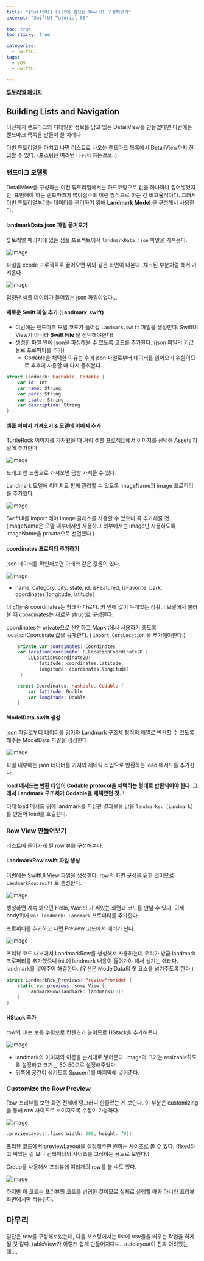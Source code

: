 ```yaml
---
title: "[SwiftUI] List에 필요한 Row UI 구성해보기"
excerpt: "SwiftUI Tutorial 06"
  
toc: true
toc_sticky: true

categories:
  - SwiftUI
tags:
  - iOS
  - SwiftUI

---
```


**[튜토리얼 페이지](https://developer.apple.com/tutorials/swiftui/building-lists-and-navigation)**

## Building Lists and Navigation

이전까지 랜드마크의 디테일한 정보를 담고 있는 DetailView를 만들었다면 이번에는 랜드마크 목록을 만들어 볼 차례다.

이번 튜토리얼을 마치고 나면 리스트로 나오는 랜드마크 목록에서 DetailView까지 진입할 수 있다. (포스팅은 여러번 나눠서 하는걸로..)

### 랜드마크 모델링

DetailView를 구성하는 이전 튜토리얼에서는 하드코딩으로 값을 하나하나 집어넣었지만, 표현해야 하는 랜드마크가 많아질수록 이런 방식으로 하는 건 비효율적이다. 그래서 이번 튜토리얼부터는 데이터를 관리하기 위해 **Landmark Model** 을 구성해서 사용한다.

#### landmarkData.json 파일 옮겨오기
튜토리얼 페이지에 있는 샘플 프로젝트에서 `landmarkData.json` 파일을 가져온다.

![image](https://user-images.githubusercontent.com/22000470/180991153-3a85e580-7d26-47d9-a4a0-f25f0e4eed6d.png)

파일을 xcode 프로젝트로 끌어오면 위와 같은 화면이 나온다. 체크된 부분처럼 해서 가져온다.

![image](https://user-images.githubusercontent.com/22000470/180991373-4871bb41-6ff7-4bd1-ab01-e8aafb798abd.png)

엄청난 샘플 데이터가 들어있는 json 파일이었다...

#### 새로운 Swift 파일 추가 (Landmark.swift)

- 이번에는 랜드마크 모델 코드가 들어갈 `Landmark.swift` 파일을 생성한다. SwiftUI View가 아니라 **Swift File** 을 선택해야한다!
- 생성한 파일 안에 json을 파싱해올 수 있도록 코드를 추가한다. (json 파일의 키값들로 프로퍼티를 추가)
   - Codable을 채택한 이유는 후에 json 파일로부터 데이터를 읽어오기 위함이므로 추후에 사용할 때 다시 들춰본다.

```swift
struct Landmark: Hashable, Codable {
    var id: Int
    var name: String
    var park: String
    var state: String
    var description: String
}
```

#### 샘플 이미지 가져오기 & 모델에 이미지 추가

TurtleRock 이미지를 가져왔을 때 처럼 샘플 프로젝트에서 이미지를 선택해 Assets 파일에 추가한다.

![image](https://user-images.githubusercontent.com/22000470/180992292-fdd0b137-a79a-403b-8cfa-2b7556d664c4.png)

드래그 앤 드롭으로 가져오면 금방 가져올 수 있다.

Landmark 모델에 이미지도 함께 관리할 수 있도록 imageName과 image 프로퍼티를 추가했다.

![image](https://user-images.githubusercontent.com/22000470/180992690-f9cd5378-9566-4fb9-a714-224106820c39.png)

SwiftUI를 import 해야 Image 클래스를 사용할 수 있으니 꼭 추가해줄 것. (imageName은 모델 내부에서만 사용하고 외부에서는 image만 사용하도록 imageName을 private으로 선언했다.)

#### coordinates 프로퍼티 추가하기

json 데이터를 확인해보면 아래와 같은 값들이 있다.

![image](https://user-images.githubusercontent.com/22000470/180993266-226c51ff-6107-477b-a985-cfcb0d95b17f.png)

- name, category, city, state, id, isFeatured, isFavorite, park, coordinates[longitude, latitude]

이 값들 중 coordinates는 형태가 다르다. 키 안에 값이 두개있는 상황..! 모델에서 불러올 때 coordinates는 새로운 struct로 구성한다.

coordinates는 private으로 선언하고 Mapkit에서 사용하기 좋도록 locationCoordinate 값을 공개한다. ( `import CoreLocation` 을 추가해야한다.)

```swift
    private var coordinates: Coordinates
    var locationCoordinate: CLLocationCoordinate2D {
        CLLocationCoordinate2D(
            latitude: coordinates.latitude,
            longitude: coordinates.longitude)
     }

    struct Coordinates: Hashable, Codable {
        var latitude: Double
        var longitude: Double
    }
```

#### ModelData.swift 생성

json 파일로부터 데이터를 읽어와 Landmark 구조체 형식의 배열로 반환할 수 있도록 해주는 ModelData 파일을 생성한다.

![image](https://user-images.githubusercontent.com/22000470/180994239-8f5641ff-00e8-41c9-b584-6810ad23baf8.png)

파일 내부에는 json 데이터를 가져와 제네릭 타입으로 반환하는 load 메서드를 추가한다.

**load 메서드는 반환 타입이 Codable protocol을 채택하는 형태로 반환되어야 한다. 그래서 Landmark 구조체가 Codable을 채택했던 것..!**

이제 load 메서드 위에 landmark를 파싱한 결과물을 담을 `landmarks: [Landmark]` 를 만들어 load를 호출한다.

### Row View 만들어보기

리스트에 들어가게 될 row 뷰를 구성해본다.

#### LandmarkRow.swift 파일 생성

이번에는 SwiftUI View 파일을 생성한다. row의 화면 구성을 위한 것이므로 `LandmarkRow.swift` 로 생성한다.

![image](https://user-images.githubusercontent.com/22000470/180996592-46b550af-fa1c-403d-a7a9-82653f20de43.png)

생성하면 계속 봐오던 Hello, World! 가 써있는 화면과 코드를 만날 수 있다. 이제 body위에 `var landmark: Landmark` 프로퍼티를 추가한다.

프로퍼티를 추가하고 나면 Preview 코드에서 에러가 난다.

![image](https://user-images.githubusercontent.com/22000470/180996849-2b8d22fb-a636-4c2a-ae35-4b40b4ddc1dd.png)

프리뷰 코드 내부에서 LandmarkRow를 생성해서 사용하는데 우리가 방금 landmark 프로퍼티를 추가했으니 init에 landmark 내용이 들어가야 해서 생기는 에러다. landmark를 넣어주어 해결한다. (우선은 ModelData의 첫 요소를 넘겨주도록 한다.)

```swift
struct LandmarkRow_Previews: PreviewProvider {
    static var previews: some View {
        LandmarkRow(landmark: landmarks[0])
    }
}
```

#### HStack 추가

row의 UI는 보통 수평으로 컨텐츠가 놓이므로 HStack을 추가해준다.

![image](https://user-images.githubusercontent.com/22000470/180999388-47f2ed25-86a2-43f8-86da-07c9a57e9771.png)

- landmark의 이미지와 이름을 순서대로 넣어준다. image의 크기는 resizable하도록 설정하고 크기는 50-50으로 설정해주었다.
- 뒤쪽에 공간이 생기도록 Spacer()를 마지막에 넣어준다.

### Customize the Row Preview

Row 프리뷰를 보면 화면 전체에 덩그러니 한줄있는 게 보인다. 이 부분은 customizing을 통해 row 사이즈로 보여지도록 수정이 가능하다.

![image](https://user-images.githubusercontent.com/22000470/180999995-3cd1861a-9aa9-4aed-bb9c-c8ed7c4d1fe0.png)


```swift
.previewLayout(.fixed(width: 300, height: 70))
```

프리뷰 코드에서 previewLayout을 설정해주면 원하는 사이즈로 볼 수 있다. (fixed라고 써있는 걸 보니 컨테이너의 사이즈를 고정하는 용도로 보인다.)

Group을 사용해서 프리뷰에 여러개의 row를 볼 수도 있다.

![image](https://user-images.githubusercontent.com/22000470/181000287-1acdae61-7259-4195-8c44-add83d545937.png)

하지만 이 코드는 프리뷰의 코드를 변경한 것이므로 실제로 실행할 때가 아니라 프리뷰 화면에서만 적용된다.

## 마무리
일단은 row를 구성해보았는데, 다음 포스팅에서는 list에 row들을 띄우는 작업을 하게 될 것 같다. tableView가 이렇게 쉽게 만들어지다니.. autolayout이 진짜 어려웠는데....
